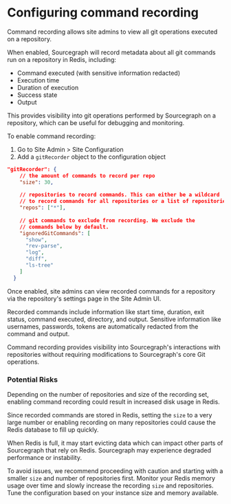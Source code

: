 # Configuring command recording

Command recording allows site admins to view all git operations executed on a repository. 

When enabled, Sourcegraph will record metadata about all git commands run on a repository in Redis, including:

- Command executed (with sensitive information redacted)
- Execution time  
- Duration of execution
- Success state
- Output

This provides visibility into git operations performed by Sourcegraph on a repository, which can be useful for debugging and monitoring.

To enable command recording:

1. Go to Site Admin > Site Configuration
2. Add a `gitRecorder` object to the configuration object

```json
"gitRecorder": {
    // the amount of commands to record per repo  
    "size": 30,
  
    // repositories to record commands. This can either be a wildcard '*' 
    // to record commands for all repositories or a list of repositories
    "repos": ["*"],
  
    // git commands to exclude from recording. We exclude the 
    // commands below by default.
    "ignoredGitCommands": [
      "show",
      "rev-parse",
      "log",
      "diff",
      "ls-tree"
    ]
  }
```

Once enabled, site admins can view recorded commands for a repository via the repository's settings page in the Site Admin UI.

Recorded commands include information like start time, duration, exit status, command executed, directory, and output. Sensitive information like usernames, passwords, tokens are automatically redacted from the command and output.

Command recording provides visibility into Sourcegraph's interactions with repositories without requiring modifications to Sourcegraph's core Git operations.

### Potential Risks

Depending on the number of repositories and size of the recording set, enabling command recording could result in increased disk usage in Redis. 

Since recorded commands are stored in Redis, setting the `size` to a very large number or enabling recording on many repositories could cause the Redis database to fill up quickly.

When Redis is full, it may start evicting data which can impact other parts of Sourcegraph that rely on Redis. Sourcegraph may experience degraded performance or instability.

To avoid issues, we recommend proceeding with caution and starting with a smaller `size` and number of repositories first. Monitor your Redis memory usage over time and slowly increase the recording `size` and repositories. Tune the configuration based on your instance size and memory available.
